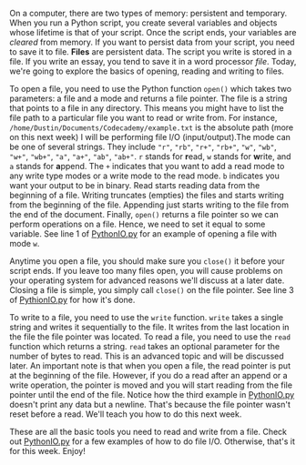 On a computer, there are two types of memory: persistent and temporary. When you run a Python script, you create several variables and objects whose lifetime is that of your script. Once the script ends, your variables are *cleared* from memory. If you want to persist data from your script, you need to save it to file. **Files** are persistent data. The script you write is stored in a file. If you write an essay, you tend to save it in a word processor *file*. Today, we're going to explore the basics of opening, reading and writing to files.

To open a file, you need to use the Python function `open()` which takes two parameters: a file and a mode and returns a file pointer. The file is a string that points to a file in any directory. This means you might have to list the file path to a particular file you want to read or write from. For instance, `/home/Dustin/Documents/Codecademy/example.txt` is the absolute path (more on this next week) I will be performing file I/O (input/output).The mode can be one of several strings. They include `"r"`, `"rb"`, `"r+"`, `"rb+"`, `"w"`, `"wb"`, `"w+"`, `"wb+"`, `"a"`, `"a+"`, `"ab"`, `"ab+"`. `r` stands for **r**ead, `w` stands for **w**rite, and `a` stands for **a**ppend. The `+` indicates that you want to add a read mode to any write type modes or a write mode to the read mode. `b` indicates you want your output to be in binary. Read starts reading data from the beginning of a file. Writing truncates (empties) the files and starts writing from the beginning of the file. Appending just starts writing to the file from the end of the document. Finally, `open()` returns a file pointer so we can perform operations on a file. Hence, we need to set it equal to some variable. See line 1 of [PythonIO.py][1] for an example of opening a file with mode `w`.

Anytime you open a file, you should make sure you `close()` it before your
script ends. If you leave too many files open, you will cause problems on your operating system for advanced reasons we'll discuss at a later date. Closing a file is simple, you simply call `close()` on the file pointer. See line 3 of [PythionIO.py][1] for how it's done.

To write to a file, you need to use the `write` function. `write` takes a single string and writes it sequentially to the file. It writes from the last location in the file the file pointer was located. To read a file, you need to use the `read` function which returns a string. `read` takes an optional parameter for the number of bytes to read. This is an advanced topic and will be discussed later. An important note is that when you open a file, the read pointer is put at the beginning of the file. However, if you do a read after an append or a write operation, the pointer is moved and you will start reading from the file pointer until the end of the file. Notice how the third example in [PythonIO.py][1] doesn't print any data but a newline. That's because the file pointer wasn't reset before a read. We'll teach you how to do this next week.

These are all the basic tools you need to read and write from a file. Check out [PythonIO.py][1] for a few examples of how to do file I/O. Otherwise, that's it for this week. Enjoy!

  [1]: https://gist.github.com/sharocko/5530045